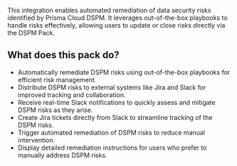 This integration enables automated remediation of data security risks identified by Prisma Cloud DSPM. It leverages out-of-the-box playbooks to handle risks effectively, allowing users to update or close risks directly via the DSPM Pack.

## What does this pack do?

- Automatically remediate DSPM risks using out-of-the-box playbooks for efficient risk management.
- Distribute DSPM risks to external systems like Jira and Slack for improved tracking and collaboration.
- Receive real-time Slack notifications to quickly assess and mitigate DSPM risks as they arise.
- Create Jira tickets directly from Slack to streamline tracking of the DSPM risks.
- Trigger automated remediation of DSPM risks to reduce manual intervention.
- Display detailed remediation instructions for users who prefer to manually address DSPM risks.
